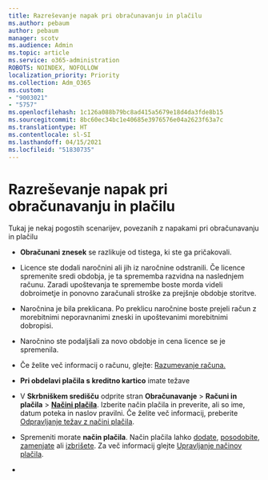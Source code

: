 ```yaml
---
title: Razreševanje napak pri obračunavanju in plačilu
ms.author: pebaum
author: pebaum
manager: scotv
ms.audience: Admin
ms.topic: article
ms.service: o365-administration
ROBOTS: NOINDEX, NOFOLLOW
localization_priority: Priority
ms.collection: Adm_O365
ms.custom:
- "9003021"
- "5757"
ms.openlocfilehash: 1c126a088b79bc8ad415a5679e18d4da3fde8b15
ms.sourcegitcommit: 8bc60ec34bc1e40685e3976576e04a2623f63a7c
ms.translationtype: HT
ms.contentlocale: sl-SI
ms.lasthandoff: 04/15/2021
ms.locfileid: "51830735"
---
```

# <a name="resolving-billing-and-payment-errors"></a>Razreševanje napak pri obračunavanju in plačilu

Tukaj je nekaj pogostih scenarijev, povezanih z napakami pri obračunavanju in plačilu

- **Obračunani znesek** se razlikuje od tistega, ki ste ga pričakovali.
- Licence ste dodali naročnini ali jih iz naročnine odstranili. Če licence spremenite sredi obdobja, je ta sprememba razvidna na naslednjem računu. Zaradi upoštevanja te spremembe boste morda videli dobroimetje in ponovno zaračunali stroške za prejšnje obdobje storitve.
- Naročnina je bila preklicana. Po preklicu naročnine boste prejeli račun z morebitnimi neporavnanimi zneski in upoštevanimi morebitnimi dobropisi.
- Naročnino ste podaljšali za novo obdobje in cena licence se je spremenila.
- Če želite več informacij o računu, glejte: [Razumevanje računa.](https://docs.microsoft.com/microsoft-365/commerce/billing-and-payments/understand-your-invoice2)
- **Pri obdelavi plačila s kreditno kartico** imate težave
- V **Skrbniškem središču** odprite stran **Obračunavanje**  >  **Računi in plačila**  >  **[Načini plačila](https://go.microsoft.com/fwlink/p/?linkid=2018806)**. Izberite način plačila in preverite, ali so ime, datum poteka in naslov pravilni. Če želite več informacij, preberite [Odpravljanje težav z načini plačila](https://docs.microsoft.com/microsoft-365/commerce/billing-and-payments/manage-payment-methods#troubleshoot-payment-methods).

- Spremeniti morate **način plačila**. Način plačila lahko [dodate](https://docs.microsoft.com/microsoft-365/commerce/billing-and-payments/manage-payment-methods?view=o365-worldwide#add-a-payment-method),  [posodobite](https://docs.microsoft.com/microsoft-365/commerce/billing-and-payments/manage-payment-methods?view=o365-worldwide#update-payment-method-details),  [zamenjate](https://docs.microsoft.com/microsoft-365/commerce/billing-and-payments/manage-payment-methods?view=o365-worldwide#replace-a-payment-method)  ali  [izbrišete](https://docs.microsoft.com/microsoft-365/commerce/billing-and-payments/manage-payment-methods?view=o365-worldwide#delete-a-payment-method). Za več informacij glejte [Upravljanje načinov plačila](https://docs.microsoft.com/microsoft-365/commerce/billing-and-payments/manage-payment-methods?view=o365-worldwide).
- 